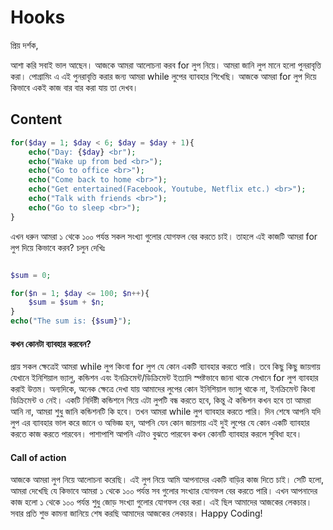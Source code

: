 # Hooks

প্রিয় দর্শক,

আশা করি সবাই ভাল আছেন। আজকে আমরা আলোচনা করব for লুপ নিয়ে। আমরা জানি লুপ মানে হলো পুনরাবৃত্তি করা। পোগ্রামিং এ এই পুনরাবৃত্তি করার জন্য আমরা while লুপের ব্যাবহার শিখেছি। আজকে আমরা for লুপ দিয়ে কিভাবে একই কাজ বার বার করা যায় তা দেখব।

## Content
```php
for($day = 1; $day < 6; $day = $day + 1){
    echo("Day: {$day} <br");
    echo("Wake up from bed <br>");
    echo("Go to office <br>");
    echo("Come back to home <br>");
    echo("Get entertained(Facebook, Youtube, Netflix etc.) <br>");
    echo("Talk with friends <br>");
    echo("Go to sleep <br>");
}
```

এখন ধরুন আমরা ১ থেকে ১০০ পর্যন্ত সকল সংখ্যা গুলোর যোগফল বের করতে চাই। তাহলে এই কাজটি আমরা for লুপ দিয়ে কিভাবে করব? চলুন দেখিঃ

```php

$sum = 0;

for($n = 1; $day <= 100; $n++){
    $sum = $sum + $n;
}
echo("The sum is: {$sum}");
```

#### কখন কোনটা ব্যাবহার করবেন?
প্রায় সকল ক্ষেত্রেই আমরা while লুপ কিংবা for লুপ যে কোন একটি ব্যাবহার করতে পারি। তবে কিছু কিছু জায়গায় যেখানে ইনিশিয়াল ভ্যালু, কন্ডিশন এবং ইনক্রিমেন্ট/ডিক্রিমেন্ট ইত্যাদি স্পষ্টভাবে জানা থাকে সেখানে for লুপ ব্যাবহার করাই উত্তম। অন্যদিকে, অনেক ক্ষেত্রে দেখা যায় আমাদের লুপের কোন ইনিশিয়াল ভ্যালু থাকে না, ইনক্রিমেন্ট কিংবা ডিক্রিমেন্ট ও নেই। একটি নির্দিষ্টী কন্ডিশনে গিয়ে এটা লুপটি বন্ধ করতে হবে, কিন্তু ঐ কন্ডিশন কখন হবে তা আমরা আনি না, আমরা শুধু জানি কন্ডিশনটি কি হবে। তখন আমরা while লুপ ব্যাবহার করতে পারি। দিন শেষে আপনি যদি লুপ এর ব্যাবহার ভাল করে জানে ও অভিজ্ঞ হন, আপনি যেন কোন জায়গায় এই দুই লুপের যে কোন একটি ব্যাবহার করতে কাজ করতে পারবেন। পাশাপাশি আপনি এটাও বুঝতে পারবেন কখন কোনটি ব্যাবহার করলে সুবিধা হবে।

#### Call of action
আজকে আমরা লুপ নিয়ে আলোচনা করেছি। এই লুপ নিয়ে আমি আপনাদের একটি বাড়ির কাজ দিতে চাই। সেটি হলো, আমরা দেখেছি যে কিভাবে আমরা ১ থেকে ১০০ পর্যন্ত সব গুলোর সংখ্যার যোগফল বের করতে পারি। এখন আপনাদের কাজ হলো ১ থেকে ১০০ পর্যন্ত শুধু জোড় সংখ্যা গুলোর যোগফল বের করা। এই ছিল আমাদের আজকের লেকচার। সবার প্রতি শুভ কামনা জানিয়ে শেষ করছি আমাদের আজকের লেকচার। Happy Coding!
